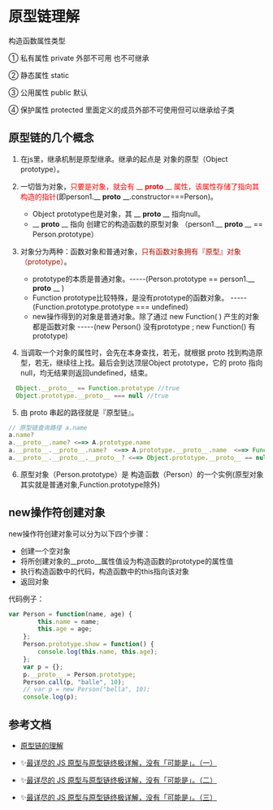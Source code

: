 # 原型链理解

构造函数属性类型

① 私有属性 private 外部不可用 也不可继承

② 静态属性 static  

③ 公用属性 public 默认

④ 保护属性  protected  里面定义的成员外部不可使用但可以继承给子类

## 原型链的几个概念

1. 在js里，继承机制是原型继承。继承的起点是 对象的原型（Object prototype）。

2. 一切皆为对象，<font color="red">只要是对象，就会有 __ **proto** __ 属性，该属性存储了指向其构造的指针</font>(即person1.__ **proto** __.constructor===Person)。
    + Object prototype也是对象，其 __ **proto** __ 指向null。
    + __ **proto** __ 指向 创建它的构造函数的原型对象 （person1.__ **proto** __ == Person.prototype）

3. 对象分为两种：函数对象和普通对象，<font color="bule">只有函数对象拥有『原型』对象（prototype）</font>。
    + prototype的本质是普通对象。-----(Person.prototype ==  person1.__ **proto** __ )
    + Function prototype比较特殊，是没有prototype的函数对象。 -----(Function.prototype.prototype === undefined)
    + new操作得到的对象是普通对象。除了通过 new Function( ) 产生的对象都是函数对象 -----(new Person() 没有prototype ; new Function() 有prototype)

4. 当调取一个对象的属性时，会先在本身查找，若无，就根据 proto 找到构造原型，若无，继续往上找。最后会到达顶层Object prototype，它的 proto 指向null，均无结果则返回undefined，结束。

  ```javascript
    Object.__proto__ == Function.prototype //true
    Object.prototype.__proto__ === null //true
  ```

5. 由 proto 串起的路径就是『原型链』。

```javascript
// 原型链查询路径 a.name
a.name?
a.__proto__.name? <==> A.prototype.name
a.__proto__.__proto__.name?  <==> A.prototype.__proto__.name  <==> Function.prototype.name <==> Object.__proto__
a.__proto__.__proto__.__proto__? <==> Object.prototype.__proto__ == null
```

6. 原型对象（Person.prototype）是 构造函数（Person）的一个实例(原型对象其实就是普通对象,Function.prototype除外)


## new操作符创建对象

new操作符创建对象可以分为以下四个步骤：

+ 创建一个空对象
+ 将所创建对象的__proto__属性值设为构造函数的prototype的属性值
+ 执行构造函数中的代码，构造函数中的this指向该对象
+ 返回对象

代码例子：

```javascript
var Person = function(name, age) {
        this.name = name;
        this.age = age;
    };
    Person.prototype.show = function() {
        console.log(this.name, this.age);
    };
    var p = {};
    p.__proto__ = Person.prototype;
    Person.call(p, "balle", 10);
    // var p = new Person("bella", 10);
    console.log(p);
```

## 参考文档

+ [原型链的理解](https://www.jianshu.com/p/17b2d4dd6867)

+ ✨[最详尽的 JS 原型与原型链终极详解，没有「可能是」。（一）](https://www.jianshu.com/p/dee9f8b14771)

+ ✨[最详尽的 JS 原型与原型链终极详解，没有「可能是」。（二）](https://www.jianshu.com/p/652991a67186)

+ ✨[最详尽的 JS 原型与原型链终极详解，没有「可能是」。（三）](https://www.jianshu.com/p/a4e1e7b6f4f8)